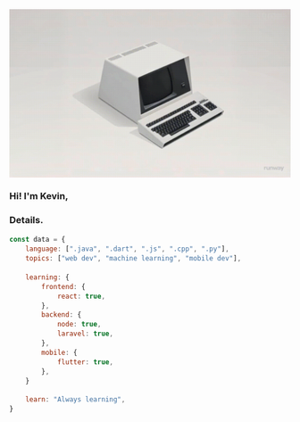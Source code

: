 <div align="center" style="display: flex; justify-content: center;">
  <img align="center" src="https://raw.githubusercontent.com/justKevv/justKevv/main/hltows.gif" style="width: 100%; height= auto">
</div>

### Hi! I'm Kevin,

### Details.

```js
const data = {
    language: [".java", ".dart", ".js", ".cpp", ".py"],
    topics: ["web dev", "machine learning", "mobile dev"],

    learning: {
        frontend: {
            react: true,
        },
        backend: {
            node: true,
            laravel: true,
        },
        mobile: {
            flutter: true,
        },
    }

    learn: "Always learning",
}
```
